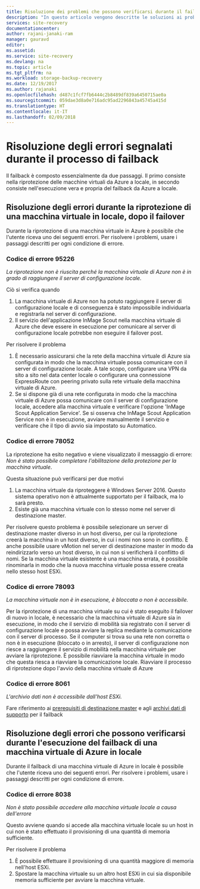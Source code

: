 ```yaml
---
title: Risoluzione dei problemi che possono verificarsi durante il failback in locale da Azure e la successiva riprotezione in Azure | Microsoft Docs
description: "In questo articolo vengono descritte le soluzioni ai problemi più comuni che possono verificarsi quando si esegue il fail back in locale da Azure e durante la riprotezione"
services: site-recovery
documentationcenter: 
author: rajani-janaki-ram
manager: gauravd
editor: 
ms.assetid: 
ms.service: site-recovery
ms.devlang: na
ms.topic: article
ms.tgt_pltfrm: na
ms.workload: storage-backup-recovery
ms.date: 12/19/2017
ms.author: rajanaki
ms.openlocfilehash: d487c1fcf7fb6444c2b8489df839a6450715ae0a
ms.sourcegitcommit: 059dae3d8a0e716adc95ad2296843a45745a415d
ms.translationtype: HT
ms.contentlocale: it-IT
ms.lasthandoff: 02/09/2018
---
```

# <a name="troubleshoot-errors-reported-during-the-process-of-failback"></a>Risoluzione degli errori segnalati durante il processo di failback
Il failback è composto essenzialmente da due passaggi. Il primo consiste nella riprotezione delle macchine virtuali da Azure a locale, in secondo consiste nell'esecuzione vera e propria del failback da Azure a locale.

## <a name="troubleshoot-errors-when-reprotecting-a-virtual-machine-back-to-on-premises-after-failover"></a>Risoluzione degli errori durante la riprotezione di una macchina virtuale in locale, dopo il failover
Durante la riprotezione di una macchina virtuale in Azure è possibile che l'utente riceva uno dei seguenti errori. Per risolvere i problemi, usare i passaggi descritti per ogni condizione di errore.


### <a name="error-code-95226"></a>Codice di errore 95226

*La riprotezione non è riuscita perché la macchina virtuale di Azure non è in grado di raggiungere il server di configurazione locale.*

Ciò si verifica quando 
1. La macchina virtuale di Azure non ha potuto raggiungere il server di configurazione locale e di conseguenza è stato impossibile individuarla e registrarla nel server di configurazione. 
2. Il servizio dell'applicazione InMage Scout nella macchina virtuale di Azure che deve essere in esecuzione per comunicare al server di configurazione locale potrebbe non eseguire il failover post.

Per risolvere il problema
1. È necessario assicurarsi che la rete della macchina virtuale di Azure sia configurata in modo che la macchina virtuale possa comunicare con il server di configurazione locale. A tale scopo, configurare una VPN da sito a sito nel data center locale o configurare una connessione ExpressRoute con peering privato sulla rete virtuale della macchina virtuale di Azure. 
2. Se si dispone già di una rete configurata in modo che la macchina virtuale di Azure possa comunicare con il server di configurazione locale, accedere alla macchina virtuale e verificare l'opzione 'InMage Scout Application Service'. Se si osserva che InMage Scout Application Service non è in esecuzione, avviare manualmente il servizio e verificare che il tipo di avvio sia impostato su Automatico.

### <a name="error-code-78052"></a>Codice di errore 78052
La riprotezione ha esito negativo e viene visualizzato il messaggio di errore: *Non è stato possibile completare l'abilitazione della protezione per la macchina virtuale*.

Questa situazione può verificarsi per due motivi
1. La macchina virtuale da riproteggere è Windows Server 2016. Questo sistema operativo non è attualmente supportato per il failback, ma lo sarà presto.
2. Esiste già una macchina virtuale con lo stesso nome nel server di destinazione master.

Per risolvere questo problema è possibile selezionare un server di destinazione master diverso in un host diverso, per cui la riprotezione creerà la macchina in un host diverso, in cui i nomi non sono in conflitto. È anche possibile usare vMotion nel server di destinazione master in modo da reindirizzarlo verso un host diverso, in cui non si verificherà il conflitto di nomi. Se la macchina virtuale esistente è una macchina errata, è possibile rinominarla in modo che la nuova macchina virtuale possa essere creata nello stesso host ESXi.

### <a name="error-code-78093"></a>Codice di errore 78093

*La macchina virtuale non è in esecuzione, è bloccata o non è accessibile.*

Per la riprotezione di una macchina virtuale su cui è stato eseguito il failover di nuovo in locale, è necessario che la macchina virtuale di Azure sia in esecuzione, in modo che il servizio di mobilità sia registrato con il server di configurazione locale e possa avviare la replica mediante la comunicazione con il server di processo. Se il computer si trova su una rete non corretta o non è in esecuzione (bloccato o in arresto), il server di configurazione non riesce a raggiungere il servizio di mobilità nella macchina virtuale per avviare la riprotezione. È possibile riavviare la macchina virtuale in modo che questa riesca a riavviare la comunicazione locale. Riavviare il processo di riprotezione dopo l'avvio della macchina virtuale di Azure

### <a name="error-code-8061"></a>Codice di errore 8061

*L'archivio dati non è accessibile dall'host ESXi.*

Fare riferimento ai [prerequisiti di destinazione master](site-recovery-how-to-reprotect.md#common-things-to-check-after-completing-installation-of-the-master-target-server) e agli [archivi dati di supporto](site-recovery-how-to-reprotect.md#what-datastore-types-are-supported-on-the-on-premises-esxi-host-during-failback) per il failback


## <a name="troubleshoot-errors-when-performing-a-failback-of-an-azure-virtual-machine-back-to-on-premises"></a>Risoluzione degli errori che possono verificarsi durante l'esecuzione del failback di una macchina virtuale di Azure in locale
Durante il failback di una macchina virtuale di Azure in locale è possibile che l'utente riceva uno dei seguenti errori. Per risolvere i problemi, usare i passaggi descritti per ogni condizione di errore.

### <a name="error-code-8038"></a>Codice di errore 8038

*Non è stato possibile accedere alla macchina virtuale locale a causa dell'errore*

Questo avviene quando si accede alla macchina virtuale locale su un host in cui non è stato effettuato il provisioning di una quantità di memoria sufficiente.

Per risolvere il problema

1. È possibile effettuare il provisioning di una quantità maggiore di memoria nell'host ESXi.
1. Spostare la macchina virtuale su un altro host ESXi in cui sia disponibile memoria sufficiente per avviare la macchina virtuale.